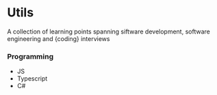 # Utils

A collection of learning points spanning siftware development, software engineering and {coding} interviews

### Programming
- JS
- Typescript
- C#

